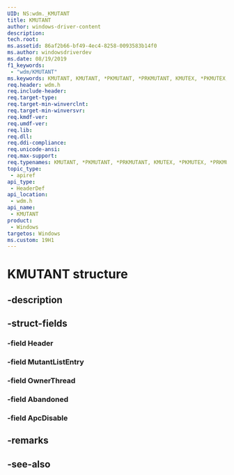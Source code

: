 ```yaml
---
UID: NS:wdm._KMUTANT
title: KMUTANT
author: windows-driver-content
description: 
tech.root:
ms.assetid: 86af2b66-bf49-4ec4-8258-0093583b14f0
ms.author: windowsdriverdev
ms.date: 08/19/2019
f1_keywords:
 - "wdm/KMUTANT"
ms.keywords: KMUTANT, KMUTANT, *PKMUTANT, *PRKMUTANT, KMUTEX, *PKMUTEX, *PRKMUTEX, 
req.header: wdm.h
req.include-header:
req.target-type:
req.target-min-winverclnt:
req.target-min-winversvr:
req.kmdf-ver:
req.umdf-ver:
req.lib:
req.dll:
req.ddi-compliance:
req.unicode-ansi:
req.max-support:
req.typenames: KMUTANT, *PKMUTANT, *PRKMUTANT, KMUTEX, *PKMUTEX, *PRKMUTEX
topic_type: 
 - apiref
api_type: 
 - HeaderDef
api_location: 
 - wdm.h
api_name: 
 - KMUTANT
product: 
 - Windows
targetos: Windows
ms.custom: 19H1
---
```


# KMUTANT structure

## -description


## -struct-fields

### -field Header
 
### -field MutantListEntry
 
### -field OwnerThread
 
### -field Abandoned
 
### -field ApcDisable
 

## -remarks

## -see-also
